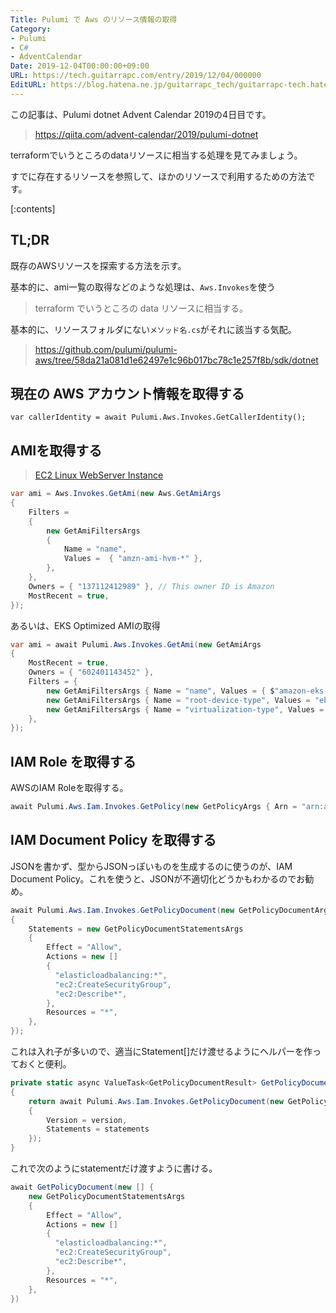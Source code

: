 ```yaml
---
Title: Pulumi で Aws のリソース情報の取得
Category:
- Pulumi
- C#
- AdventCalendar
Date: 2019-12-04T00:00:00+09:00
URL: https://tech.guitarrapc.com/entry/2019/12/04/000000
EditURL: https://blog.hatena.ne.jp/guitarrapc_tech/guitarrapc-tech.hatenablog.com/atom/entry/26006613474760485
---
```


この記事は、Pulumi dotnet Advent Calendar 2019の4日目です。

> https://qiita.com/advent-calendar/2019/pulumi-dotnet

terraformでいうところのdataリソースに相当する処理を見てみましょう。

すでに存在するリソースを参照して、ほかのリソースで利用するための方法です。


[:contents]

## TL;DR

既存のAWSリソースを探索する方法を示す。

基本的に、ami一覧の取得などのような処理は、`Aws.Invokes`を使う

> terraform でいうところの data リソースに相当する。

基本的に、リソースフォルダにない`メソッド名.cs`がそれに該当する気配。

> https://github.com/pulumi/pulumi-aws/tree/58da21a081d1e62497e1c96b017bc78c1e257f8b/sdk/dotnet

## 現在の AWS アカウント情報を取得する

```
var callerIdentity = await Pulumi.Aws.Invokes.GetCallerIdentity();
```

## AMIを取得する

> [EC2 Linux WebServer Instance](https://www.pulumi.com/docs/tutorials/aws/ec2-webserver/)

```cs
var ami = Aws.Invokes.GetAmi(new Aws.GetAmiArgs
{
    Filters =
    {
        new GetAmiFiltersArgs
        {
            Name = "name",
            Values =  { "amzn-ami-hvm-*" },
        },
    },
    Owners = { "137112412989" }, // This owner ID is Amazon
    MostRecent = true,
});
```

あるいは、EKS Optimized AMIの取得

```cs
var ami = await Pulumi.Aws.Invokes.GetAmi(new GetAmiArgs
{
    MostRecent = true,
    Owners = { "602401143452" },
    Filters = {
        new GetAmiFiltersArgs { Name = "name", Values = { $"amazon-eks-node-{version}-v*" } },
        new GetAmiFiltersArgs { Name = "root-device-type", Values = "ebs" },
        new GetAmiFiltersArgs { Name = "virtualization-type", Values = "hvm" },
    },
});
```

## IAM Role を取得する

AWSのIAM Roleを取得する。

```cs
await Pulumi.Aws.Iam.Invokes.GetPolicy(new GetPolicyArgs { Arn = "arn:aws:iam::aws:policy/AmazonEKSClusterPolicy" });
```
## IAM Document Policy を取得する

JSONを書かず、型からJSONっぽいものを生成するのに使うのが、IAM Document Policy。これを使うと、JSONが不適切化どうかもわかるのでお勧め。

```cs
await Pulumi.Aws.Iam.Invokes.GetPolicyDocument(new GetPolicyDocumentArgs
{
    Statements = new GetPolicyDocumentStatementsArgs
    {
        Effect = "Allow",
        Actions = new []
        {
          "elasticloadbalancing:*",
          "ec2:CreateSecurityGroup",
          "ec2:Describe*",
        },
        Resources = "*",
    },
});
```

これは入れ子が多いので、適当にStatement[]だけ渡せるようにヘルパーを作っておくと便利。

```cs
private static async ValueTask<GetPolicyDocumentResult> GetPolicyDocument(GetPolicyDocumentStatementsArgs[] statements, string version = null)
{
    return await Pulumi.Aws.Iam.Invokes.GetPolicyDocument(new GetPolicyDocumentArgs
    {
        Version = version,
        Statements = statements
    });
}
```

これで次のようにstatementだけ渡すように書ける。

```cs
await GetPolicyDocument(new [] {
    new GetPolicyDocumentStatementsArgs
    {
        Effect = "Allow",
        Actions = new []
        {
          "elasticloadbalancing:*",
          "ec2:CreateSecurityGroup",
          "ec2:Describe*",
        },
        Resources = "*",
    },
})
```
